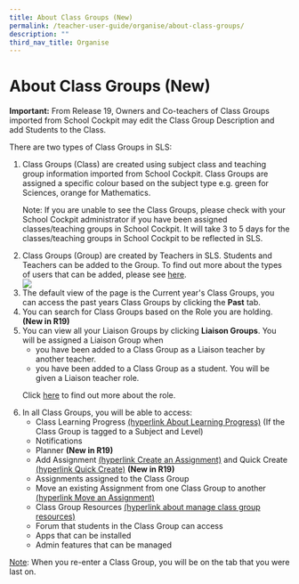 ```yaml
---
title: About Class Groups (New)
permalink: /teacher-user-guide/organise/about-class-groups/
description: ""
third_nav_title: Organise
---
```

<h1>About Class Groups (New)</h1>
<p><strong>Important:</strong> From Release 19, Owners and Co-teachers of Class Groups imported from School Cockpit may edit the Class Group Description and add Students to the Class.</p>
<p>There are two types of Class Groups in SLS:</p>
<ol>
    <li>Class Groups (Class) are created using subject class and teaching group information imported from School Cockpit. Class Groups are assigned a specific colour based on the subject type e.g. green for Sciences, orange for Mathematics.</li>
	<p>Note: If you are unable to see the Class Groups, please check with your School Cockpit administrator if you have been assigned classes/teaching groups in School Cockpit. It will take 3 to 5 days for the classes/teaching groups in School Cockpit to be reflected in SLS.</p>

<li>Class Groups (Group) are created by Teachers in SLS. Students and Teachers can be added to the Group. To find out more about the types of users that can be added, please see <a href="https://docs.learning.moe.edu.sg/sls-user-guide/vle/teacher/ClassGroupManagement/CreateGroup.html">here</a>.</li>

<img src="O-ClassGroupCards.png">

<li>The default view of the page is the Current year's Class Groups, you can access the past years Class Groups by clicking the <strong>Past</strong> tab.</li>

<li>You can search for Class Groups based on the Role you are holding. <strong>(New in R19)</strong></li>

<li>You can view all your Liaison Groups by clicking <strong>Liaison Groups</strong>. You will be assigned a Liaison Group when 
    <ul>
        <li>you have been added to a Class Group as a Liaison teacher by another teacher.</li>
        <li>you have been added to a Class Group as a student. You will be given a Liaison teacher role.</li>
    </ul>
    <p>Click <a href="#">here</a> to find out more about the role.</p>
</li>

<li>In all Class Groups, you will be able to access:
    <ul>
        <li>Class Learning Progress <a href="#">(hyperlink About Learning Progress)</a> (If the Class Group is tagged to a Subject and Level)</li>
        <li>Notifications</li>
        <li>Planner <strong>(New in R19)</strong></li>
        <li>Add Assignment <a href="#">(hyperlink Create an Assignment)</a> and Quick Create <a href="#">(hyperlink Quick Create)</a> <strong>(New in R19)</strong></li>
        <li>Assignments assigned to the Class Group</li>
        <li>Move an existing Assignment from one Class Group to another <a href="#">(hyperlink Move an Assignment)</a></li>
        <li>Class Group Resources <a href="#">(hyperlink about manage class group resources)</a></li>
        <li>Forum that students in the Class Group can access</li>
        <li>Apps that can be installed</li>
        <li>Admin features that can be managed</li>
    </ul>
</li>
</ol>
<p><u>Note</u>: When you re-enter a Class Group, you will be on the tab that you were last on.</p>